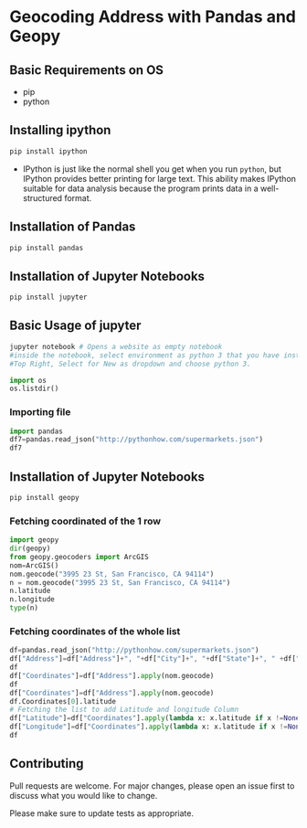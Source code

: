 # Geocoding Address with Pandas and Geopy

## Basic Requirements on OS
* pip
* python

## Installing ipython
```bash
pip install ipython
```
* IPython is just like the normal shell you get when you run `python`, but IPython provides better printing for large text. This ability makes IPython suitable for data analysis because the program prints data in a well-structured format.

## Installation of Pandas
``` bash
pip install pandas
```
## Installation of Jupyter Notebooks
``` bash
pip install jupyter
```
## Basic Usage of jupyter
```bash
jupyter notebook # Opens a website as empty notebook
#inside the notebook, select environment as python 3 that you have installed on your machine.
#Top Right, Select for New as dropdown and choose python 3.
```
```python
import os
os.listdir()
```
### Importing file
```python
import pandas
df7=pandas.read_json("http://pythonhow.com/supermarkets.json")
df7
```

## Installation of Jupyter Notebooks
``` bash
pip install geopy
```
### Fetching coordinated of the 1 row
```python
import geopy
dir(geopy)
from geopy.geocoders import ArcGIS
nom=ArcGIS()
nom.geocode("3995 23 St, San Francisco, CA 94114")
n = nom.geocode("3995 23 St, San Francisco, CA 94114")
n.latitude
n.longitude
type(n)
```
### Fetching coordinates of the whole list
```python
df=pandas.read_json("http://pythonhow.com/supermarkets.json")
df["Address"]=df["Address"]+", "+df["City"]+", "+df["State"]+", " +df["Country"]
df
df["Coordinates"]=df["Address"].apply(nom.geocode)
df
df["Coordinates"]=df["Address"].apply(nom.geocode)
df.Coordinates[0].latitude
# Fetching the list to add Latitude and longitude Column 
df["Latitude"]=df["Coordinates"].apply(lambda x: x.latitude if x !=None else None)
df["Longitude"]=df["Coordinates"].apply(lambda x: x.latitude if x !=None else None)
df
```

## Contributing
Pull requests are welcome. For major changes, please open an issue first to discuss what you would like to change.

Please make sure to update tests as appropriate.
